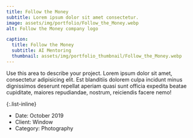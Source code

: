 ```yaml
---
title: Follow the Money
subtitle: Lorem ipsum dolor sit amet consectetur.
image: assets/img/portfolio/Follow_the_Money.webp
alt: Follow the Money company logo

caption:
  title: Follow the Money
  subtitle: AI Mentoring
  thumbnail: assets/img/portfolio_thumbnail/Follow_the_Money.webp
---
```

Use this area to describe your project. Lorem ipsum dolor sit amet, consectetur adipisicing elit. Est blanditiis dolorem culpa incidunt minus dignissimos deserunt repellat aperiam quasi sunt officia expedita beatae cupiditate, maiores repudiandae, nostrum, reiciendis facere nemo!

{:.list-inline}
- Date: October 2019
- Client: Window
- Category: Photography

